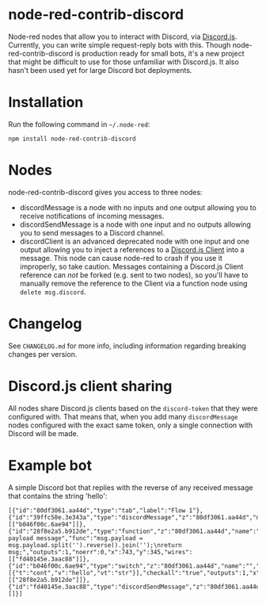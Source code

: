 # node-red-contrib-discord

Node-red nodes that allow you to interact with Discord, via [Discord.js](https://discord.js.org).
Currently, you can write simple request-reply bots with this.
Though node-red-contrib-discord is production ready for small bots, it's a new project that might be difficult to use for those unfamiliar with Discord.js. It also hasn't been used yet for large Discord bot deployments.

# Installation

Run the following command in `~/.node-red`:

    npm install node-red-contrib-discord

# Nodes

node-red-contrib-discord gives you access to three nodes:

* discordMessage is a node with no inputs and one output allowing you to receive notifications of incoming messages.
* discordSendMessage is a node with one input and no outputs allowing you to send messages to a Discord channel.
* discordClient is an advanced deprecated node with one input and one output allowing you to inject a references to a [Discord.js Client](https://discord.js.org/#/docs/main/stable/class/Client) into a message. This node can cause node-red to crash if you use it improperly, so take caution. Messages containing a Discord.js Client reference can *not* be forked (e.g. sent to two nodes), so you'll have to manually remove the reference to the Client via a function node using `delete msg.discord`.

# Changelog

See `CHANGELOG.md` for more info, including information regarding breaking changes per version.

# Discord.js client sharing

All nodes share Discord.js clients based on the `discord-token` that they were configured with. That means that, when you add many `discordMessage` nodes configured with the exact same token, only a single connection with Discord will be made.

# Example bot

A simple Discord bot that replies with the reverse of any received message that contains the string 'hello':

    [{"id":"80df3061.aa44d","type":"tab","label":"Flow 1"},{"id":"39ffc50e.3e343a","type":"discordMessage","z":"80df3061.aa44d","name":"","token":"","x":279,"y":344,"wires":[["b046f00c.6ae94"]]},{"id":"28f8e2a5.b912de","type":"function","z":"80df3061.aa44d","name":"reverse payload message","func":"msg.payload = msg.payload.split('').reverse().join('');\nreturn msg;","outputs":1,"noerr":0,"x":743,"y":345,"wires":[["fd40145e.3aac88"]]},{"id":"b046f00c.6ae94","type":"switch","z":"80df3061.aa44d","name":"","property":"payload","propertyType":"msg","rules":[{"t":"cont","v":"hello","vt":"str"}],"checkall":"true","outputs":1,"x":483,"y":347,"wires":[["28f8e2a5.b912de"]]},{"id":"fd40145e.3aac88","type":"discordSendMessage","z":"80df3061.aa44d","name":"","channel":"","token":"","x":1001,"y":343,"wires":[]}]